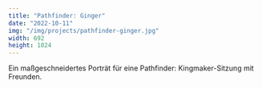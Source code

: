 ```yaml
---
title: "Pathfinder: Ginger"
date: "2022-10-11"
img: "/img/projects/pathfinder-ginger.jpg"
width: 692
height: 1024
---
```


Ein maßgeschneidertes Porträt für eine Pathfinder: Kingmaker-Sitzung mit Freunden.
